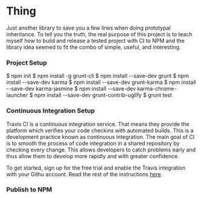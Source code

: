 # Thing

Just another library to save you a few lines when doing prototypal inheritance. To tell you the truth, the real purpose of this project is to teach myself how to build and release a tested project with CI to NPM and the library idea seemed to fit the combo of simple, useful, and interesting.

### Project Setup

$ npm init
$ npm install -g grunt-cli
$ npm install --save-dev grunt
$ npm install --save-dev karma
$ npm install --save-dev grunt-karma
$ npm install --save-dev karma-jasmine
$ npm install --save-dev karma-chrome-launcher
$ npm install --save-dev grunt-contrib-uglify
$ grunt test

### Continuous Integration Setup

Travis CI is a continuous integration service. That means they provide the platform which verifies your code checkins with automated builds. This is a development practice known as continuous integration. The main goal of CI is to smooth the process of code integration in a shared repository by checking every change. This allows developers to catch problems early and thus allow them to develop more rapidly and with greater confidence.

To get started, sign up for the free trial and enable the Travis integration with your Githu account. Read the rest of the instructions [here](http://docs.travis-ci.com/user/getting-started/).

### Publish to NPM



